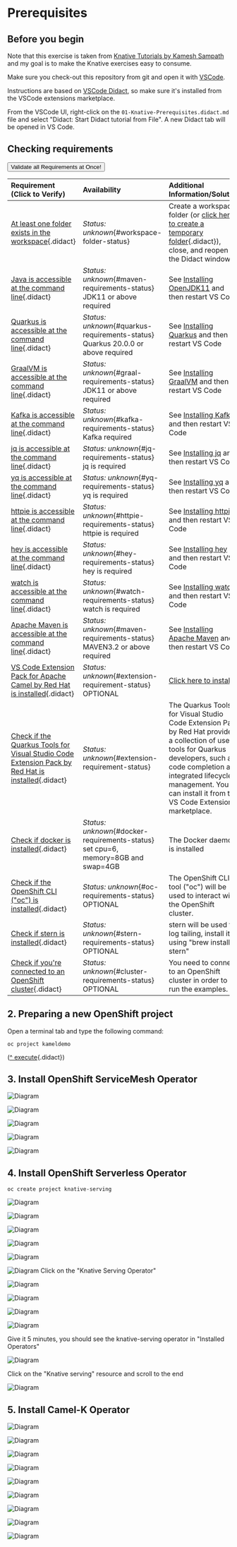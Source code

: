 # Prerequisites

## Before you begin

Note that this exercise is taken from [Knative Tutorials by Kamesh Sampath](https://redhat-developer-demos.github.io/knative-tutorial/knative-tutorial/index.html "Open Knative Tutorials") and my goal is to make the Knative exercises easy to consume.

Make sure you check-out this repository from git and open it with [VSCode](https://code.visualstudio.com/).

Instructions are based on [VSCode Didact](https://github.com/redhat-developer/vscode-didact), so make sure it's installed
from the VSCode extensions marketplace.

From the VSCode UI, right-click on the `01-Knative-Prerequisites.didact.md` file and select "Didact: Start Didact tutorial from File". A new Didact tab will be opened in VS Code.

## Checking requirements

<a href='didact://?commandId=vscode.didact.validateAllRequirements' title='Validate all requirements!'><button>Validate all Requirements at Once!</button></a>

| Requirement (Click to Verify)  | Availability | Additional Information/Solution |
| :--- | :--- | :--- |
| [At least one folder exists in the workspace](didact://?commandId=vscode.didact.workspaceFolderExistsCheck&text=workspace-folder-status&completion=A%20valid%20folder%20exists%20in%20the%20workspace. "Ensure that at least one folder exists in the user workspace"){.didact} | *Status: unknown*{#workspace-folder-status} | Create a workspace folder (or [click here to create a temporary folder](didact://?commandId=vscode.didact.createWorkspaceFolder&completion=Created%20temporary%20folder%20in%20the%20workspace. "Create a temporary folder and add it to the workspace."){.didact}), close, and reopen the Didact window
| [Java is accessible at the command line](didact://?commandId=vscode.didact.requirementCheck&text=java-requirements-status$$java%20--version$$Java&completion=Java%20is%20available%20on%20this%20system. "Tests to see if `java -version` returns a result"){.didact} 	| *Status: unknown*{#maven-requirements-status} JDK11 or above required	| See [Installing OpenJDK11](https://developers.redhat.com/products/openjdk/download "Download OpenJDK11 on your system") and then restart VS Code
| [Quarkus is accessible at the command line](didact://?commandId=vscode.didact.requirementCheck&text=quarkus-requirements-status$$quarkus%20--version$$Quarkus&completion=Quarkus%20is%20available%20on%20this%20system. "Tests to see if `quarkus -version` returns a result"){.didact} 	| *Status: unknown*{#quarkus-requirements-status} Quarkus 20.0.0 or above required	| See [Installing Quarkus](https://quarkus.io/get-started/ "Download Quarkus on your system") and then restart VS Code
| [GraalVM is accessible at the command line](didact://?commandId=vscode.didact.requirementCheck&text=graalvm-requirements-status$$lli%20--version$$GraalVM&completion=GraalVM%20is%20available%20on%20this%20system. "Tests to see if `lli -version` returns a result"){.didact} 	| *Status: unknown*{#graal-requirements-status} JDK11 or above required	| See [Installing GraalVM](https://www.graalvm.org/docs/getting-started/ "Get Started with GraalVM on your system") and then restart VS Code
| [Kafka is accessible at the command line](didact://?commandId=vscode.didact.requirementCheck&text=kafka-requirements-status$$lli%20--version$$kafka&completion=Kafka%20is%20available%20on%20this%20system. "Tests to see if `kafka -version` returns a result"){.didact} 	| *Status: unknown*{#kafka-requirements-status} Kafka required	| See [Installing Kafka](https://kafka.apache.org/quickstart "Get Started with Kafka on your system") and then restart VS Code
| [jq is accessible at the command line](didact://?commandId=vscode.didact.requirementCheck&text=jq-requirements-status$$jq%20--version$$jq&completion=jq%20is%20available%20on%20this%20system. "Tests to see if `jq --version` returns a result"){.didact} 	| *Status: unknown*{#jq-requirements-status} jq is required	| See [Installing jq](https://stedolan.github.io/jq/ "Get Started with jq on your system") and then restart VS Code
| [yq is accessible at the command line](didact://?commandId=vscode.didact.requirementCheck&text=yq-requirements-status$$yq%20--version$$jq&completion=yq%20is%20available%20on%20this%20system. "Tests to see if `yq --version` returns a result"){.didact} 	| *Status: unknown*{#yq-requirements-status} yq is required	| See [Installing yq](https://github.com/mikefarah/yq "brew install yq") and then restart VS Code
| [httpie is accessible at the command line](didact://?commandId=vscode.didact.requirementCheck&text=http-requirements-status$$http%20--version$$httpie&completion=httpie%20is%20available%20on%20this%20system. "Tests to see if `http --version` returns a result"){.didact} 	| *Status: unknown*{#httpie-requirements-status} httpie is required	| See [Installing httpie](https://httpie.org/ "brew install httpie") and then restart VS Code
| [hey is accessible at the command line](didact://?commandId=vscode.didact.requirementCheck&text=hey-requirements-status$$hey%20--version$$hey&completion=hey%20is%20available%20on%20this%20system. "Tests to see if `hey --version` returns a result"){.didact} 	| *Status: unknown*{#hey-requirements-status} hey is required	| See [Installing hey](https://github.com/rakyll/hey "brew install hey") and then restart VS Code
| [watch is accessible at the command line](didact://?commandId=vscode.didact.requirementCheck&text=watch-requirements-status$$watch%20--version$$watch&completion=watch%20is%20available%20on%20this%20system. "Tests to see if `watch --version` returns a result"){.didact} 	| *Status: unknown*{#watch-requirements-status} watch is required	| See [Installing watch](https://osxdaily.com/2010/08/22/install-watch-command-on-os-x/ "brew install watch") and then restart VS Code
| [Apache Maven is accessible at the command line](didact://?commandId=vscode.didact.requirementCheck&text=maven-requirements-status$$mvn%20--version$$Apache%20Maven&completion=Apache%20Maven%20is%20available%20on%20this%20system. "Tests to see if `mvn -version` returns a result"){.didact} 	| *Status: unknown*{#maven-requirements-status} MAVEN3.2 or above required	| See [Installing Apache Maven](https://maven.apache.org/install.html "Documentation on how to Install Apache Maven on your system") and then restart VS Code
| [VS Code Extension Pack for Apache Camel by Red Hat is installed](didact://?commandId=vscode.didact.extensionRequirementCheck&text=extension-requirement-status$$redhat.apache-camel-extension-pack&completion=Camel%20extension%20pack%20available. "Checks the VS Code workspace to make sure the extension pack is installed"){.didact} | *Status: unknown*{#extension-requirement-status} OPTIONAL	| [Click here to install](vscode:extension/redhat.apache-camel-extension-pack "Opens the extension page and provides an install link") 
| [Check if the Quarkus Tools for Visual Studio Code Extension Pack by Red Hat is installed](didact://?commandId=vscode.didact.extensionRequirementCheck&text=extension-requirement-status$$redhat.vscode-quarkus&completion=Quarkus%20extension%20pack%20is%20available%20on%20this%20system. "Checks the VS Code workspace to make sure the extension pack is installed"){.didact} | *Status: unknown*{#extension-requirement-status} | The Quarkus Tools for Visual Studio Code Extension Pack by Red Hat provides a collection of useful tools for Quarkus developers, such as code completion and integrated lifecycle management. You can install it from the VS Code Extensions marketplace. 
| [Check if docker is installed](didact://?commandId=vscode.didact.cliCommandSuccessful&text=docker-requirements-status$$docker%20help&completion=Checked%20docker%20tool%20availability "Tests to see if `docker help` returns a 0 return code"){.didact} | *Status: unknown*{#docker-requirements-status} set cpu=6, memory=8GB and swap=4GB | The Docker daemon is installed
| [Check if the OpenShift CLI ("oc") is installed](didact://?commandId=vscode.didact.cliCommandSuccessful&text=oc-requirements-status$$oc%20help&completion=Checked%20oc%20tool%20availability "Tests to see if `oc help` returns a 0 return code"){.didact} | *Status: unknown*{#oc-requirements-status} OPTIONAL | The OpenShift CLI tool ("oc") will be used to interact with the OpenShift cluster.
| [Check if stern is installed](didact://?commandId=vscode.didact.cliCommandSuccessful&text=stern-requirements-status$$stern%20--version&completion=Checked%20stern%20tool%20availability "Tests to see if `stern --version` returns a 0 return code"){.didact} | *Status: unknown*{#stern-requirements-status} OPTIONAL | stern will be used for log tailing, install it using "brew install stern"
| [Check if you're connected to an OpenShift cluster](didact://?commandId=vscode.didact.requirementCheck&text=cluster-requirements-status$$oc%20get%20project$$NAME&completion=OpenShift%20is%20connected. "Tests to see if `oc get projects` returns a result"){.didact} | *Status: unknown*{#cluster-requirements-status} OPTIONAL | You need to connect to an OpenShift cluster in order to run the examples.

## 2. Preparing a new OpenShift project

Open a terminal tab and type the following command:

```
oc project kameldemo
```

([^ execute](didact://?commandId=vscode.didact.sendNamedTerminalAString&text=ocTerm$$oc%20project%20kameldemo&completion=Use%20your%20namespace. "Opens a new terminal and sends the command above"){.didact})


## 3. Install OpenShift ServiceMesh Operator

![Diagram](docs/01-01.png)

![Diagram](docs/01-02.png)

![Diagram](docs/01-03.png)

![Diagram](docs/01-04.png)

![Diagram](docs/01-05.png)

## 4. Install OpenShift Serverless Operator

`oc create project knative-serving`

![Diagram](docs/01-01.png)

![Diagram](docs/01-06.png)

![Diagram](docs/01-07.png)

![Diagram](docs/01-08.png)

![Diagram](docs/01-09.png)

![Diagram](docs/01-18.png)
Click on the "Knative Serving Operator"

![Diagram](docs/01-19.png)

![Diagram](docs/01-20.png)

![Diagram](docs/01-21.png)

![Diagram](docs/01-22.png)

Give it 5 minutes, you should see the knative-serving operator in "Installed Operators"

![Diagram](docs/01-23.png)

Click on the "Knative serving" resource and scroll to the end

![Diagram](docs/01-24.png)



## 5. Install Camel-K Operator

![Diagram](docs/01-01.png)

![Diagram](docs/01-10.png)

![Diagram](docs/01-11.png)

![Diagram](docs/01-12.png)

![Diagram](docs/01-13.png)

![Diagram](docs/01-14.png)

![Diagram](docs/01-15.png)

![Diagram](docs/01-16.png)

![Diagram](docs/01-17.png)

